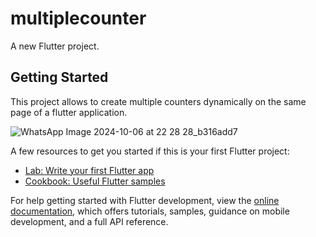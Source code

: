 # multiplecounter

A new Flutter project.

## Getting Started

This project allows to create multiple counters dynamically on the same page of a flutter application.

![WhatsApp Image 2024-10-06 at 22 28 28_b316add7](https://github.com/user-attachments/assets/2af2e748-fd0f-4154-8c65-d0acd1a71071)


A few resources to get you started if this is your first Flutter project:

- [Lab: Write your first Flutter app](https://docs.flutter.dev/get-started/codelab)
- [Cookbook: Useful Flutter samples](https://docs.flutter.dev/cookbook)

For help getting started with Flutter development, view the
[online documentation](https://docs.flutter.dev/), which offers tutorials,
samples, guidance on mobile development, and a full API reference.
